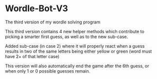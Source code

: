 # Wordle-Bot-V3
The third version of my wordle solving program

This third version contains 4 new helper methods
  which contribute to picking a smarter first
  guess, as well as to the new sub-case.

Added sub-case (in case 2) where 
  it will properly react when a guess 
  results in two of the same letters being 
  either yellow or green 
  (word must have 2+ of that letter case)

This version will also automatically end the
  game after the 6th guess, or when only
  1 or 0 possible guesses remain.
